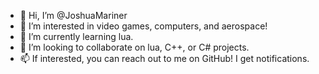- 👋 Hi, I’m @JoshuaMariner
- 👀 I’m interested in video games, computers, and aerospace!
- 🌱 I’m currently learning lua.
- 💞️ I’m looking to collaborate on lua, C++, or C# projects.
- 📫 If interested, you can reach out to me on GitHub! I get notifications.

<!---
JoshuaMariner/JoshuaMariner is a ✨ special ✨ repository because its `README.md` (this file) appears on your GitHub profile.
You can click the Preview link to take a look at your changes.
--->
